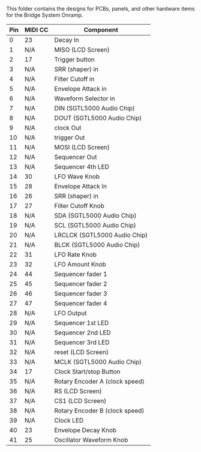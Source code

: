 This folder contains the designs for PCBs, panels, and other hardware items for the Bridge System Onramp.

|Pin| MIDI CC | Component|
|----|-----------|----------|
|0| 23 | Decay In|
|1| N/A | MISO (LCD Screen)|
|2| 17 | Trigger button|
|3| N/A| SRR (shaper) in|
|4| N/A | Filter Cutoff in|
|5| N/A | Envelope Attack in|
|6| N/A| Waveform Selector in|
|7| N/A | DIN (SGTL5000 Audio Chip)|
|8| N/A | DOUT (SGTL5000 Audio Chip)|
|9| N/A | clock Out|
|10| N/A | trigger Out|
|11| N/A | MOSI (LCD Screen)|
|12| N/A | Sequencer Out|
|13| N/A | Sequencer 4th LED|
|14| 30 | LFO Wave Knob |
|15| 28 | Envelope Attack In |
|16| 26| SRR (shaper) in|
|17| 27 | Filter Cutoff Knob |
|18| N/A |SDA (SGTL5000 Audio Chip)|
|19| N/A |SCL (SGTL5000 Audio Chip)|
|20| N/A |LRCLCK (SGTL5000 Audio Chip)|
|21| N/A |BLCK (SGTL5000 Audio Chip)|
|22| 31| LFO Rate Knob |
|23| 32 | LFO Amount Knob |
|24| 44 | Sequencer fader 1|
|25| 45| Sequencer fader 2|
|26| 46 | Sequencer fader 3|
|27| 47 | Sequencer fader 4|
|28| N/A | LFO Output|
|29| N/A |Sequencer 1st LED|
|30| N/A |Sequencer 2nd LED|
|31| N/A |Sequencer 3rd LED|
|32| N/A | reset (LCD Screen)|
|33| N/A | MCLK (SGTL5000 Audio Chip)|
|34| 17 | Clock Start/stop Button|
|35| N/A | Rotary Encoder A (clock speed)|
|36| N/A | RS (LCD Screen)|
|37| N/A | CS1 (LCD Screen)|
|38| N/A | Rotary Encoder B (clock speed)|
|39| N/A | Clock LED|
|40| 23 | Envelope Decay Knob|
|41| 25| Oscillator Waveform Knob |